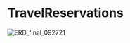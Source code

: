 # TravelReservations
![ERD_final_092721](https://user-images.githubusercontent.com/93027364/235796413-af102b04-3fe6-4e8b-82c1-ee2ade5850f6.png)
